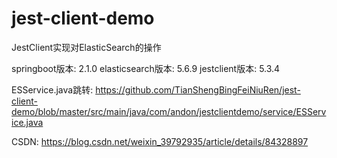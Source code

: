 # jest-client-demo
JestClient实现对ElasticSearch的操作

  springboot版本: 2.1.0
  elasticsearch版本: 5.6.9
  jestclient版本: 5.3.4

ESService.java跳转:
https://github.com/TianShengBingFeiNiuRen/jest-client-demo/blob/master/src/main/java/com/andon/jestclientdemo/service/ESService.java

CSDN:
https://blog.csdn.net/weixin_39792935/article/details/84328897
